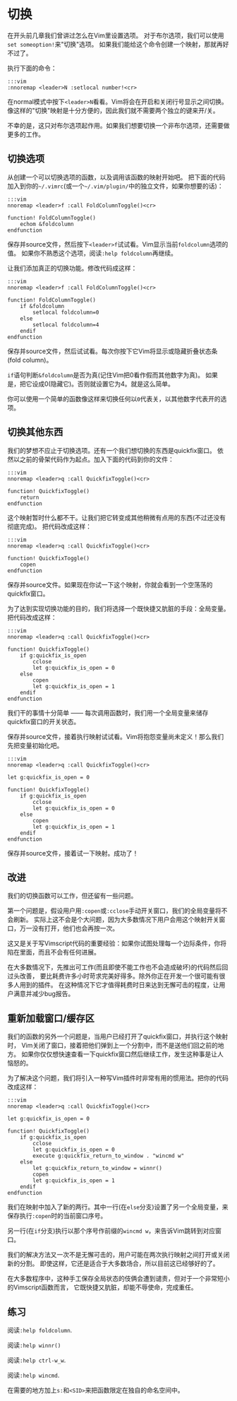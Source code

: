 切换
========

在开头前几章我们曾讲过怎么在Vim里设置选项。
对于布尔选项，我们可以使用`set someoption!`来"切换"选项。
如果我们能给这个命令创建一个映射，那就再好不过了。

执行下面的命令：

    :::vim
    :nnoremap <leader>N :setlocal number!<cr>

在normal模式中按下`<leader>N`看看。Vim将会在开启和关闭行号显示之间切换。
像这样的"切换"映射是十分方便的，因此我们就不需要两个独立的键来开/关。

不幸的是，这只对布尔选项起作用。如果我们想要切换一个非布尔选项，还需要做更多的工作。

切换选项
----------------

从创建一个可以切换选项的函数，以及调用该函数的映射开始吧。
把下面的代码加入到你的`~/.vimrc`(或一个`~/.vim/plugin/`中的独立文件，如果你想要的话)：

    :::vim
    nnoremap <leader>f :call FoldColumnToggle()<cr>

    function! FoldColumnToggle()
        echom &foldcolumn
    endfunction

保存并source文件，然后按下`<leader>f`试试看。Vim显示当前`foldcolumn`选项的值。
如果你不熟悉这个选项，阅读`:help foldcolumn`再继续。

让我们添加真正的切换功能。修改代码成这样：

    :::vim
    nnoremap <leader>f :call FoldColumnToggle()<cr>

    function! FoldColumnToggle()
        if &foldcolumn
            setlocal foldcolumn=0
        else
            setlocal foldcolumn=4
        endif
    endfunction

保存并source文件，然后试试看。每次你按下它Vim将显示或隐藏折叠状态条(fold column)。

`if`语句判断`&foldcolumn`是否为真(记住Vim把0看作假而其他数字为真)。
如果是，把它设成0(隐藏它)。否则就设置它为4。就是这么简单。

你可以使用一个简单的函数像这样来切换任何以`0`代表关，以其他数字代表开的选项。

切换其他东西
---------------------

我们的梦想不应止于切换选项。还有一个我们想切换的东西是quickfix窗口。
依然以之前的骨架代码作为起点。加入下面的代码到你的文件：

    :::vim
    nnoremap <leader>q :call QuickfixToggle()<cr>

    function! QuickfixToggle()
        return
    endfunction

这个映射暂时什么都不干。让我们把它转变成其他稍微有点用的东西(不过还没有彻底完成)。
把代码改成这样：

    :::vim
    nnoremap <leader>q :call QuickfixToggle()<cr>

    function! QuickfixToggle()
        copen
    endfunction

保存并source文件。如果现在你试一下这个映射，你就会看到一个空荡荡的quickfix窗口。

为了达到实现切换功能的目的，我们将选择一个既快捷又肮脏的手段：全局变量。
把代码改成这样：

    :::vim
    nnoremap <leader>q :call QuickfixToggle()<cr>

    function! QuickfixToggle()
        if g:quickfix_is_open
            cclose
            let g:quickfix_is_open = 0
        else
            copen
            let g:quickfix_is_open = 1
        endif
    endfunction

我们干的事情十分简单 —— 每次调用函数时，我们用一个全局变量来储存quickfix窗口的开关状态。

保存并source文件，接着执行映射试试看。Vim将抱怨变量尚未定义！那么我们先把变量初始化吧。

    :::vim
    nnoremap <leader>q :call QuickfixToggle()<cr>

    let g:quickfix_is_open = 0

    function! QuickfixToggle()
        if g:quickfix_is_open
            cclose
            let g:quickfix_is_open = 0
        else
            copen
            let g:quickfix_is_open = 1
        endif
    endfunction

保存并source文件，接着试一下映射。成功了！

改进
------------

我们的切换函数可以工作，但还留有一些问题。

第一个问题是，假设用户用`:copen`或`:cclose`手动开关窗口，我们的全局变量将不会刷新。
实际上这不会是个大问题，因为大多数情况下用户会用这个映射开关窗口，万一没有打开，他们也会再按一次。

这又是关于写Vimscript代码的重要经验：如果你试图处理每一个边际条件，你将陷在里面，而且不会有任何进展。

在大多数情况下，先推出可工作(而且即使不能工作也不会造成破坏)的代码然后回过头改善，
要比耗费许多小时苛求完美好得多。除外你正在开发一个很可能有很多人用到的插件。
在这种情况下它才值得耗费时日来达到无懈可击的程度，让用户满意并减少bug报告。

重新加载窗口/缓存区
-------------------------

我们的函数的另外一个问题是，当用户已经打开了quickfix窗口，并执行这个映射时，
Vim关闭了窗口，接着把他们弹到上一个分割中，而不是送他们回之前的地方。
如果你仅仅想快速查看一下quickfix窗口然后继续工作，发生这种事是让人恼怒的。

为了解决这个问题，我们将引入一种写Vim插件时非常有用的惯用法。把你的代码改成这样：

    :::vim
    nnoremap <leader>q :call QuickfixToggle()<cr>

    let g:quickfix_is_open = 0

    function! QuickfixToggle()
        if g:quickfix_is_open
            cclose
            let g:quickfix_is_open = 0
            execute g:quickfix_return_to_window . "wincmd w"
        else
            let g:quickfix_return_to_window = winnr()
            copen
            let g:quickfix_is_open = 1
        endif
    endfunction

我们在映射中加入了新的两行。其中一行(在`else`分支)设置了另一个全局变量，来保存执行`:copen`时的当前窗口序号。

另一行(在`if`分支)执行以那个序号作前缀的`wincmd w`，来告诉Vim跳转到对应窗口。

我们的解决方法又一次不是无懈可击的，用户可能在两次执行映射之间打开或关闭新的分割。
即使这样，它还是适合于大多数场合，所以目前这已经够好的了。

在大多数程序中，这种手工保存全局状态的伎俩会遭到谴责，但对于一个非常短小的Vimscript函数而言，
它既快捷又肮脏，却能不辱使命，完成重任。

练习
---------

阅读`:help foldcolumn`.

阅读`:help winnr()`

阅读`:help ctrl-w_w`.

阅读`:help wincmd`.

在需要的地方加上`s:`和`<SID>`来把函数限定在独自的命名空间中。
